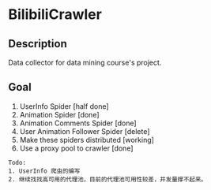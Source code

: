 # BilibiliCrawler
## Description
Data collector for data mining course's project.

## Goal
1. UserInfo Spider [half done]
2. Animation Spider [done]
3. Animation Comments Spider [done]
4. User Animation Follower Spider [delete]
5. Make these spiders distributed [working]
6. Use a proxy pool to crawler [done]

```text
Todo: 
1. UserInfo 爬虫的编写
2. 继续找找高可用的代理池，目前的代理池可用性较差，并发量撑不起来。
```